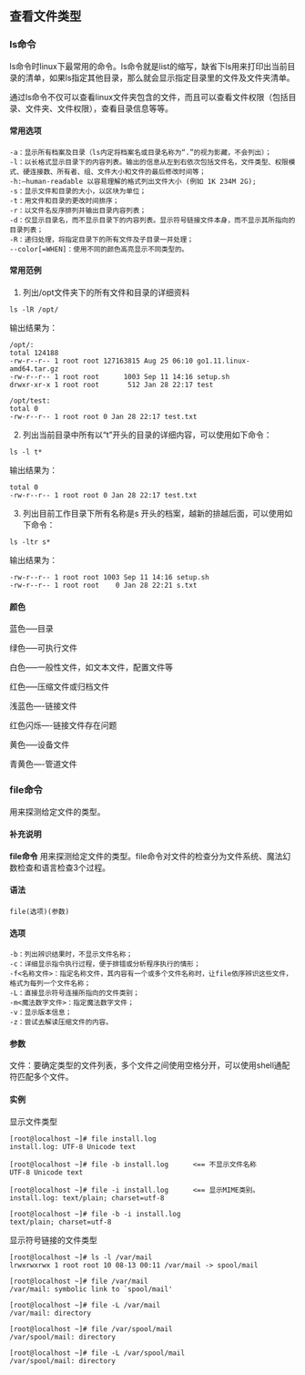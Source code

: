 ## 查看文件类型

### ls命令

ls命令时linux下最常用的命令。ls命令就是list的缩写，缺省下ls用来打印出当前目录的清单，如果ls指定其他目录，那么就会显示指定目录里的文件及文件夹清单。

通过ls命令不仅可以查看linux文件夹包含的文件，而且可以查看文件权限（包括目录、文件夹、文件权限），查看目录信息等等。

#### 常用选项

```
-a：显示所有档案及目录（ls内定将档案名或目录名称为“.”的视为影藏，不会列出）；
-l：以长格式显示目录下的内容列表。输出的信息从左到右依次包括文件名，文件类型、权限模式、硬连接数、所有者、组、文件大小和文件的最后修改时间等；
-h:–human-readable 以容易理解的格式列出文件大小 (例如 1K 234M 2G);
-s：显示文件和目录的大小，以区块为单位；
-t：用文件和目录的更改时间排序；
-r：以文件名反序排列并输出目录内容列表；
-d：仅显示目录名，而不显示目录下的内容列表。显示符号链接文件本身，而不显示其所指向的目录列表；
-R：递归处理，将指定目录下的所有文件及子目录一并处理；
--color[=WHEN]：使用不同的颜色高亮显示不同类型的。
```

#### 常用范例

1. 列出/opt文件夹下的所有文件和目录的详细资料

```
ls -lR /opt/
```

输出结果为：

```
/opt/:
total 124188
-rw-r--r-- 1 root root 127163815 Aug 25 06:10 go1.11.linux-amd64.tar.gz
-rw-r--r-- 1 root root      1003 Sep 11 14:16 setup.sh
drwxr-xr-x 1 root root       512 Jan 28 22:17 test

/opt/test:
total 0
-rw-r--r-- 1 root root 0 Jan 28 22:17 test.txt

```

2. 列出当前目录中所有以“t”开头的目录的详细内容，可以使用如下命令：

```
ls -l t*
```

输出结果为：

```
total 0
-rw-r--r-- 1 root root 0 Jan 28 22:17 test.txt
```

3. 列出目前工作目录下所有名称是s 开头的档案，越新的排越后面，可以使用如下命令：

```
ls -ltr s*
```

输出结果为：

```
-rw-r--r-- 1 root root 1003 Sep 11 14:16 setup.sh
-rw-r--r-- 1 root root    0 Jan 28 22:21 s.txt
```



#### 颜色

蓝色—–目录

绿色—–可执行文件 

白色—–一般性文件，如文本文件，配置文件等 

红色—–压缩文件或归档文件 

浅蓝色—-链接文件 

红色闪烁—-链接文件存在问题 

黄色—–设备文件 

青黄色—-管道文件 



### file命令

用来探测给定文件的类型。

#### 补充说明

**file命令** 用来探测给定文件的类型。file命令对文件的检查分为文件系统、魔法幻数检查和语言检查3个过程。

#### 语法  

```
file(选项)(参数)
```

#### 选项  

```
-b：列出辨识结果时，不显示文件名称；
-c：详细显示指令执行过程，便于排错或分析程序执行的情形；
-f<名称文件>：指定名称文件，其内容有一个或多个文件名称时，让file依序辨识这些文件，格式为每列一个文件名称；
-L：直接显示符号连接所指向的文件类别；
-m<魔法数字文件>：指定魔法数字文件；
-v：显示版本信息；
-z：尝试去解读压缩文件的内容。
```

#### 参数  

文件：要确定类型的文件列表，多个文件之间使用空格分开，可以使用shell通配符匹配多个文件。

#### 实例  

显示文件类型

```
[root@localhost ~]# file install.log
install.log: UTF-8 Unicode text

[root@localhost ~]# file -b install.log      <== 不显示文件名称
UTF-8 Unicode text

[root@localhost ~]# file -i install.log      <== 显示MIME类别。
install.log: text/plain; charset=utf-8

[root@localhost ~]# file -b -i install.log
text/plain; charset=utf-8

```

显示符号链接的文件类型

```
[root@localhost ~]# ls -l /var/mail
lrwxrwxrwx 1 root root 10 08-13 00:11 /var/mail -> spool/mail

[root@localhost ~]# file /var/mail
/var/mail: symbolic link to `spool/mail'

[root@localhost ~]# file -L /var/mail
/var/mail: directory

[root@localhost ~]# file /var/spool/mail
/var/spool/mail: directory

[root@localhost ~]# file -L /var/spool/mail
/var/spool/mail: directory

```

